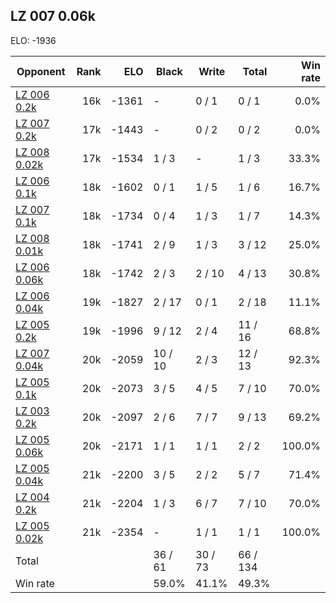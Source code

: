 ## LZ 007 0.06k ##

ELO: -1936

Opponent | Rank | ELO | Black | Write | Total | Win rate
---------|-----:|----:|-------|-------|-------|-------:
[LZ 006 0.2k](LZ%20006%200.2k.md) | 16k | -1361 | - | 0 / 1 | 0 / 1 | 0.0%
[LZ 007 0.2k](LZ%20007%200.2k.md) | 17k | -1443 | - | 0 / 2 | 0 / 2 | 0.0%
[LZ 008 0.02k](LZ%20008%200.02k.md) | 17k | -1534 | 1 / 3 | - | 1 / 3 | 33.3%
[LZ 006 0.1k](LZ%20006%200.1k.md) | 18k | -1602 | 0 / 1 | 1 / 5 | 1 / 6 | 16.7%
[LZ 007 0.1k](LZ%20007%200.1k.md) | 18k | -1734 | 0 / 4 | 1 / 3 | 1 / 7 | 14.3%
[LZ 008 0.01k](LZ%20008%200.01k.md) | 18k | -1741 | 2 / 9 | 1 / 3 | 3 / 12 | 25.0%
[LZ 006 0.06k](LZ%20006%200.06k.md) | 18k | -1742 | 2 / 3 | 2 / 10 | 4 / 13 | 30.8%
[LZ 006 0.04k](LZ%20006%200.04k.md) | 19k | -1827 | 2 / 17 | 0 / 1 | 2 / 18 | 11.1%
[LZ 005 0.2k](LZ%20005%200.2k.md) | 19k | -1996 | 9 / 12 | 2 / 4 | 11 / 16 | 68.8%
[LZ 007 0.04k](LZ%20007%200.04k.md) | 20k | -2059 | 10 / 10 | 2 / 3 | 12 / 13 | 92.3%
[LZ 005 0.1k](LZ%20005%200.1k.md) | 20k | -2073 | 3 / 5 | 4 / 5 | 7 / 10 | 70.0%
[LZ 003 0.2k](LZ%20003%200.2k.md) | 20k | -2097 | 2 / 6 | 7 / 7 | 9 / 13 | 69.2%
[LZ 005 0.06k](LZ%20005%200.06k.md) | 20k | -2171 | 1 / 1 | 1 / 1 | 2 / 2 | 100.0%
[LZ 005 0.04k](LZ%20005%200.04k.md) | 21k | -2200 | 3 / 5 | 2 / 2 | 5 / 7 | 71.4%
[LZ 004 0.2k](LZ%20004%200.2k.md) | 21k | -2204 | 1 / 3 | 6 / 7 | 7 / 10 | 70.0%
[LZ 005 0.02k](LZ%20005%200.02k.md) | 21k | -2354 | - | 1 / 1 | 1 / 1 | 100.0%
Total | | | 36 / 61 | 30 / 73 | 66 / 134 | 
Win rate| | | 59.0% | 41.1% | 49.3% | 
